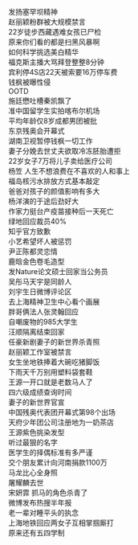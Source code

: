 发扬塞罕坝精神  
赵丽颖粉群被大规模禁言  
22岁徒步西藏遇难女孩已尸检  
原来你们看的都是扫黑风暴啊  
如何科学挑选美白精华  
福克斯主播大骂拜登整整8分钟  
宾利停4S店22天被索要16万停车费  
钱枫被曝性侵  
OOTD  
施廷懋吐槽秦凯飘了  
准中国留学生实拍喀布尔机场  
平均年龄仅8岁成都男团被批  
东京残奥会开幕式  
湖南卫视暂停钱枫一切工作  
妻子分娩去世丈夫欲取冷冻胚胎遭拒  
22岁女子7万将儿子卖给医疗公司  
杨笠 人生不想浪费在不喜欢的人和事上  
福岛核污水排放方式基本敲定  
爸爸对孩子的颜值影响有多大  
杨洋演的于途后劲好大  
作家力挺台产疫苗接种后一天死亡  
绿地回应裁员40%  
知乎官方致歉  
小艺希望坏人被惩罚  
尹正陈都灵恋情  
鹿晗金色卷毛造型  
发Nature论文硕士回家当公务员  
吴彤马天宇是同龄人  
刘宇生日微博评论区  
去上海精神卫生中心看个画展  
胖哥俩法人张灵翰回应  
自嘲废物的985大学生  
汪顺隔离结束回家  
任豪新剧妻子的新世界杀青照  
赵丽颖工作室被禁言  
女生坐地铁捧着大碗吃猪脚饭  
下雨天千万别用塑料袋套鞋  
王源一开口就是老数马人了  
四六级成绩查询时间  
妻子的新世界官宣  
中国残奥代表团开幕式第98个出场  
天府少年团公司注册地为一奶茶店  
王源紫色挑染发型  
听过最狠的名字  
医学生的择偶标准有多严谨  
交个朋友累计向河南捐款1100万  
马龙比心全身照  
屠耀麟去世  
宋妍霏 抓马的角色杀青了  
微博发布热搜半年报  
老一辈对睡平头的执念  
上海地铁回应两女子互相掌掴厮打  
原来还有五四学制  
